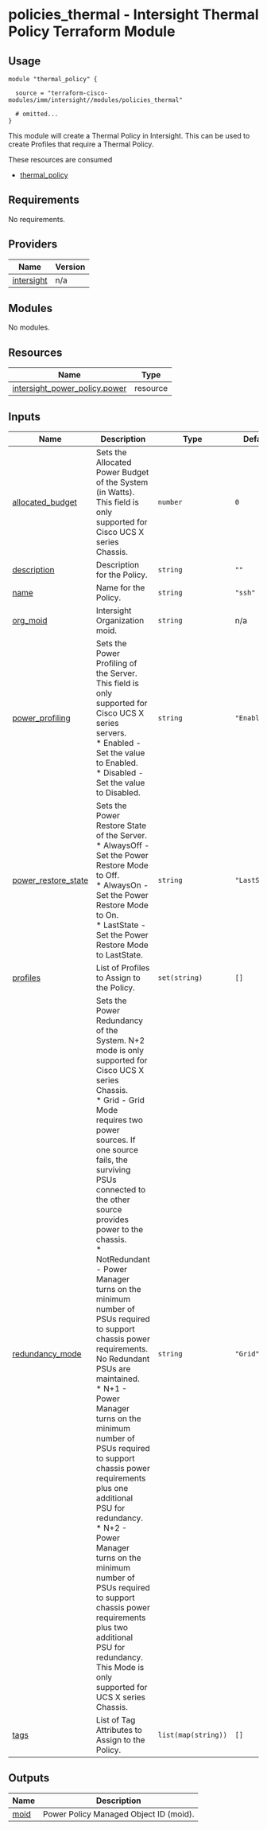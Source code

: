 # policies_thermal - Intersight Thermal Policy Terraform Module

## Usage

```hcl
module "thermal_policy" {

  source = "terraform-cisco-modules/imm/intersight//modules/policies_thermal"

  # omitted...
}
```

This module will create a Thermal Policy in Intersight.  This can be used to create Profiles that require a Thermal Policy.  

These resources are consumed

* [thermal_policy](https://registry.terraform.io/providers/CiscoDevNet/intersight/latest/docs/resources/thermal_policy)

<!-- BEGINNING OF PRE-COMMIT-TERRAFORM DOCS HOOK -->
## Requirements

No requirements.

## Providers

| Name | Version |
|------|---------|
| <a name="provider_intersight"></a> [intersight](#provider\_intersight) | n/a |

## Modules

No modules.

## Resources

| Name | Type |
|------|------|
| [intersight_power_policy.power](https://registry.terraform.io/providers/CiscoDevNet/intersight/latest/docs/resources/power_policy) | resource |

## Inputs

| Name | Description | Type | Default | Required |
|------|-------------|------|---------|:--------:|
| <a name="input_allocated_budget"></a> [allocated\_budget](#input\_allocated\_budget) | Sets the Allocated Power Budget of the System (in Watts). This field is only supported for Cisco UCS X series Chassis. | `number` | `0` | no |
| <a name="input_description"></a> [description](#input\_description) | Description for the Policy. | `string` | `""` | no |
| <a name="input_name"></a> [name](#input\_name) | Name for the Policy. | `string` | `"ssh"` | no |
| <a name="input_org_moid"></a> [org\_moid](#input\_org\_moid) | Intersight Organization moid. | `string` | n/a | yes |
| <a name="input_power_profiling"></a> [power\_profiling](#input\_power\_profiling) | Sets the Power Profiling of the Server. This field is only supported for Cisco UCS X series servers.<br>* Enabled - Set the value to Enabled.<br>* Disabled - Set the value to Disabled. | `string` | `"Enabled"` | no |
| <a name="input_power_restore_state"></a> [power\_restore\_state](#input\_power\_restore\_state) | Sets the Power Restore State of the Server.<br>* AlwaysOff - Set the Power Restore Mode to Off.<br>* AlwaysOn - Set the Power Restore Mode to On.<br>* LastState - Set the Power Restore Mode to LastState. | `string` | `"LastState"` | no |
| <a name="input_profiles"></a> [profiles](#input\_profiles) | List of Profiles to Assign to the Policy. | `set(string)` | `[]` | no |
| <a name="input_redundancy_mode"></a> [redundancy\_mode](#input\_redundancy\_mode) | Sets the Power Redundancy of the System. N+2 mode is only supported for Cisco UCS X series Chassis.<br>* Grid - Grid Mode requires two power sources. If one source fails, the surviving PSUs connected to the other source provides power to the chassis.<br>* NotRedundant - Power Manager turns on the minimum number of PSUs required to support chassis power requirements. No Redundant PSUs are maintained.<br>* N+1 - Power Manager turns on the minimum number of PSUs required to support chassis power requirements plus one additional PSU for redundancy.<br>* N+2 - Power Manager turns on the minimum number of PSUs required to support chassis power requirements plus two additional PSU for redundancy. This Mode is only supported for UCS X series Chassis. | `string` | `"Grid"` | no |
| <a name="input_tags"></a> [tags](#input\_tags) | List of Tag Attributes to Assign to the Policy. | `list(map(string))` | `[]` | no |

## Outputs

| Name | Description |
|------|-------------|
| <a name="output_moid"></a> [moid](#output\_moid) | Power Policy Managed Object ID (moid). |
<!-- END OF PRE-COMMIT-TERRAFORM DOCS HOOK -->

